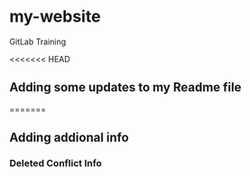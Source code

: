 # my-website
GitLab Training

<<<<<<< HEAD
## Adding some updates to my Readme file
=======
## Adding addional info

### Deleted Conflict Info
